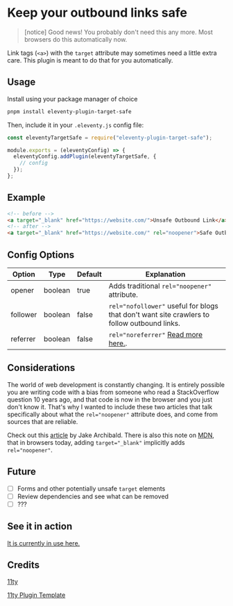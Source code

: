 # Keep your outbound links safe

>[notice] Good news! You probably don't need this any more. Most browsers do this automatically now.

Link tags (`<a>`) with the `target` attribute may sometimes need a little extra care. This plugin is meant to do that for you automatically.

## Usage

Install using your package manager of choice

```bash
pnpm install eleventy-plugin-target-safe
```

Then, include it in your `.eleventy.js` config file:

```js
const eleventyTargetSafe = require("eleventy-plugin-target-safe");

module.exports = (eleventyConfig) => {
  eleventyConfig.addPlugin(eleventyTargetSafe, {
    // config
  });
};
```

## Example

```html
<!-- before -->
<a target="_blank" href="https://website.com/">Unsafe Outbound Link</a>
<!-- after -->
<a target="_blank" href="https://website.com/" rel="noopener">Safe Outbound Link</a>
```

## Config Options

| Option      | Type | Default       | Explanation |
| ----------- | ---- | ------------- | ---- |
| opener | boolean | true | Adds traditional `rel="noopener"` attribute.
| follower | boolean | false | `rel="nofollower"` useful for blogs that don't want site crawlers to follow outbound links. |
| referrer | boolean | false | `rel="noreferrer"` [Read more here.](https://developer.mozilla.org/en-US/docs/Web/HTML/Link_types/noreferrer).

## Considerations

The world of web development is constantly changing. It is entirely possible you are writing code with a bias from someone who read a StackOverflow question 10 years ago, and that code is now in the browser and you just don't know it. That's why I wanted to include these two articles that talk specifically about what the `rel="noopener"` attribute does, and come from sources that are reliable.

Check out this [article](https://jakearchibald.com/2016/performance-benefits-of-rel-noopener/) by Jake Archibald. There is also this note on [MDN](https://developer.mozilla.org/en-US/docs/Web/HTML/Link_types/noopener), that in browsers today, adding `target="_blank"` implicitly adds `rel="noopener"`. 

## Future

- [ ] Forms and other potentially unsafe `target` elements
- [ ] Review dependencies and see what can be removed
- [ ] ???

## See it in action

[It is currently in use here.](https://resourcesandhelp.netlify.app)

## Credits

[11ty](https://www.11ty.dev)

[11ty Plugin Template](https://github.com/5t3ph/eleventy-plugin-template)
